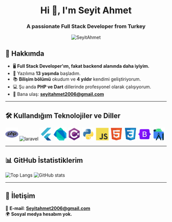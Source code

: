 <h1 align="center"> Hi 👋, I'm Seyit Ahmet </h1>
<h3 align="center"> A passionate Full Stack Developer from Turkey </h3>

<p align="center">
  <img src="https://komarev.com/ghpvc/?username=SeyitAhmet&label=Profile%20views&color=0e75b6&style=flat" alt="SeyitAhmet" />
</p>

## 🚀 Hakkımda

- 🖥 **Full Stack Developer'ım, fakat backend alanında daha iyiyim.**  
- 🎯 Yazılıma **13 yaşında** başladım.  
- 📚 **Bilişim bölümü** okudum ve **4 yıldır** kendimi geliştiriyorum.  
- 💻 Şu anda **PHP ve Dart** dillerinde profesyonel olarak çalışıyorum.  
- 📧 Bana ulaş: **seyitahmet2006@gmail.com**  

---

## 🛠 **Kullandığım Teknolojiler ve Diller**

<p align="left">
  <img src="https://raw.githubusercontent.com/devicons/devicon/master/icons/php/php-original.svg" alt="php" width="40" height="40"/>
  <img src="https://raw.githubusercontent.com/devicons/devicon/master/icons/laravel/laravel.svg" alt="laravel" width="40" height="40"/>
  <img src="https://raw.githubusercontent.com/devicons/devicon/master/icons/flutter/flutter-original.svg" alt="flutter" width="40" height="40"/>
  <img src="https://raw.githubusercontent.com/devicons/devicon/master/icons/dart/dart-original.svg" alt="dart" width="40" height="40"/>
  <img src="https://raw.githubusercontent.com/devicons/devicon/master/icons/csharp/csharp-original.svg" alt="c#" width="40" height="40"/>
  <img src="https://raw.githubusercontent.com/devicons/devicon/master/icons/python/python-original.svg" alt="python" width="40" height="40"/>
  <img src="https://raw.githubusercontent.com/devicons/devicon/master/icons/javascript/javascript-original.svg" alt="javascript" width="40" height="40"/>
  <img src="https://raw.githubusercontent.com/devicons/devicon/master/icons/html5/html5-original.svg" alt="html5" width="40" height="40"/>
  <img src="https://raw.githubusercontent.com/devicons/devicon/master/icons/css3/css3-original.svg" alt="css3" width="40" height="40"/>
  <img src="https://raw.githubusercontent.com/devicons/devicon/master/icons/bootstrap/bootstrap-original.svg" alt="bootstrap" width="40" height="40"/>
  <img src="https://raw.githubusercontent.com/devicons/devicon/master/icons/androidstudio/androidstudio-original.svg" alt="android studio" width="40" height="40"/>
</p>

---

## 📊 **GitHub İstatistiklerim**
![Top Langs](https://github-readme-stats.vercel.app/api/top-langs/?username=SeyitAhmet&layout=compact)
![GitHub stats](https://github-readme-stats.vercel.app/api?username=SeyitAhmet&show_icons=true&theme=radical)

---

## 📝 **İletişim**
📧 **E-mail**: **Seyitahmet2006@gmail.com**  
🌍 **Sosyal medya hesabım yok.**  
